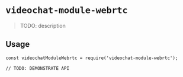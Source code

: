 # `videochat-module-webrtc`

> TODO: description

## Usage

```
const videochatModuleWebrtc = require('videochat-module-webrtc');

// TODO: DEMONSTRATE API
```
